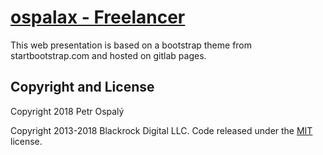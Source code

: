 # [ospalax - Freelancer](https://ospalax.github.io/)

This web presentation is based on a bootstrap theme from startbootstrap.com and hosted on gitlab pages.

## Copyright and License

Copyright 2018 Petr Ospalý

Copyright 2013-2018 Blackrock Digital LLC. Code released under the [MIT](https://github.com/BlackrockDigital/startbootstrap-freelancer/blob/gh-pages/LICENSE) license.
